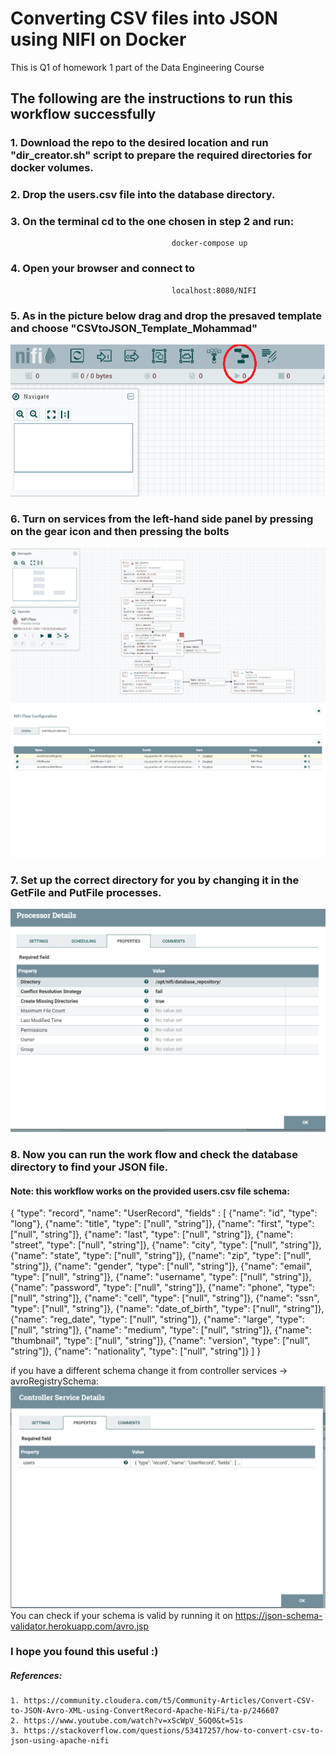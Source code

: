 
# Converting CSV files into JSON using NIFI on Docker 

This is Q1 of homework 1 part of the Data Engineering Course

## The following are the instructions to run this workflow successfully
### 1. Download the repo to the desired location and run "dir_creator.sh" script to prepare the required directories for docker volumes.
### 2. Drop the users.csv file into the database directory.
### 3. On the terminal cd to the one chosen in step 2 and run: 
                                        docker-compose up
### 4. Open your browser and connect to 
                                        localhost:8080/NIFI
### 5. As in the picture below drag and drop the presaved template and choose "CSVtoJSON_Template_Mohammad"
![alt text](https://github.com/mohammad-awad-ds/DataEng/blob/main/HomeWork_1/Q1/Guide_Images/drop%20template.png)

### 6. Turn on services from the left-hand side panel by pressing on the gear icon and then pressing the bolts
![alt text](https://github.com/mohammad-awad-ds/DataEng/blob/main/HomeWork_1/Q1/Guide_Images/workflow.PNG)
![alt text](https://github.com/mohammad-awad-ds/DataEng/blob/main/HomeWork_1/Q1/Guide_Images/B-0%20turn%20on%20services.PNG)

### 7. Set up the correct directory for you by changing it in the GetFile and PutFile processes.
![alt text](https://github.com/mohammad-awad-ds/DataEng/blob/main/HomeWork_1/Q1/Guide_Images/directory.PNG)

### 8. Now you can run the work flow and check the database directory to find your JSON file.

#### Note: this workflow works on the provided users.csv file schema: 
{
  "type": "record",
  "name": "UserRecord",
  "fields" : [
    {"name": "id", "type": "long"},
    {"name": "title", "type": ["null", "string"]},
    {"name": "first", "type": ["null", "string"]},
    {"name": "last", "type": ["null", "string"]},
    {"name": "street", "type": ["null", "string"]},
    {"name": "city", "type": ["null", "string"]},
    {"name": "state", "type": ["null", "string"]},
    {"name": "zip", "type": ["null", "string"]},
    {"name": "gender", "type": ["null", "string"]},
    {"name": "email", "type": ["null", "string"]},
    {"name": "username", "type": ["null", "string"]},
    {"name": "password", "type": ["null", "string"]},
    {"name": "phone", "type": ["null", "string"]},
    {"name": "cell", "type": ["null", "string"]},
    {"name": "ssn", "type": ["null", "string"]},
    {"name": "date_of_birth", "type": ["null", "string"]},
    {"name": "reg_date", "type": ["null", "string"]},
    {"name": "large", "type": ["null", "string"]},
    {"name": "medium", "type": ["null", "string"]},
    {"name": "thumbnail", "type": ["null", "string"]},
    {"name": "version", "type": ["null", "string"]},
    {"name": "nationality", "type": ["null", "string"]}
  ]
}

if you have a different schema change it from controller services -> avroRegistrySchema:
![alt text](https://github.com/mohammad-awad-ds/DataEng/blob/main/HomeWork_1/Q1/Guide_Images/B%20Choose%20Schema.PNG)
You can check if your schema is valid by running it on https://json-schema-validator.herokuapp.com/avro.jsp

### I hope you found this useful :)


##### References:
    1. https://community.cloudera.com/t5/Community-Articles/Convert-CSV-to-JSON-Avro-XML-using-ConvertRecord-Apache-NiFi/ta-p/246607
    2. https://www.youtube.com/watch?v=xScWpV_5GQ0&t=51s
    3. https://stackoverflow.com/questions/53417257/how-to-convert-csv-to-json-using-apache-nifi
    

